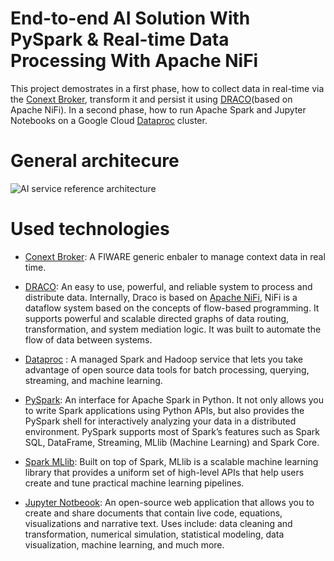 # End-to-end AI Solution With PySpark & Real-time Data Processing With Apache NiFi

This project demostrates in a first phase, how to collect data in real-time via the [Conext Broker](https://fiware-orion.readthedocs.io/en/master/), transform it and persist it using [DRACO](https://github.com/ging/fiware-draco)(based on Apache NiFi). In a second phase, how to run Apache Spark and Jupyter Notebooks on a Google Cloud [Dataproc](https://cloud.google.com/dataproc) cluster. 


# General architecure 

![AI service reference architecture](https://github.com/RihabFekii/PySpark-AI-service_Data-processing-NiFi/blob/master/Images/General%20architecture.png)

# Used technologies  

- [Conext Broker](https://fiware-orion.readthedocs.io/en/master/): A FIWARE generic enbaler to manage context data in real time. 

- [DRACO](https://github.com/ging/fiware-draco): An easy to use, powerful, and reliable system to process and distribute data. Internally, Draco is based on [Apache NiFi](https://nifi.apache.org/docs.html), NiFi is a dataflow system based on the concepts of flow-based programming. It supports powerful and scalable directed graphs of data routing, transformation, and system mediation logic. It was built to automate the flow of data between systems.

- [Dataproc](https://cloud.google.com/dataproc) : A managed Spark and Hadoop service that lets you take advantage of open source data tools for batch processing, querying, streaming, and machine learning.

- [PySpark](https://spark.apache.org/docs/latest/api/python/): An interface for Apache Spark in Python. It not only allows you to write Spark applications using Python APIs, but also provides the PySpark shell for interactively analyzing your data in a distributed environment. PySpark supports most of Spark’s features such as Spark SQL, DataFrame, Streaming, MLlib (Machine Learning) and Spark Core.

- [Spark MLlib](https://spark.apache.org/docs/latest/ml-guide.html): Built on top of Spark, MLlib is a scalable machine learning library that provides a uniform set of high-level APIs that help users create and tune practical machine learning pipelines.

- [Jupyter Notbeook](https://jupyter.org/): An open-source web application that allows you to create and share documents that contain live code, equations, visualizations and narrative text. Uses include: data cleaning and transformation, numerical simulation, statistical modeling, data visualization, machine learning, and much more.


